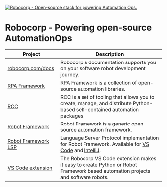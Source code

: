 [![Robocorp - Open-source stack for powering Automation Ops.](https://raw.githubusercontent.com/robocorp/robocorp/master/header.png 'Robocorp - Open-source stack for powering Automation Ops.')](https://robocorp.com/)

# Robocorp - Powering open-source AutomationOps

| Project                                                                                             | Description                                                                                                                                                                                                                                                       |
| --------------------------------------------------------------------------------------------------- | ----------------------------------------------------------------------------------------------------------------------------------------------------------------------------------------------------------------------------------------------------------------- |
| [robocorp.com/docs](https://www.robocorp.com/docs)                                                  | Robocorp's documentation supports you on your software robot development journey.                                                                                                                                                                                 |
| [RPA Framework](https://rpaframework.org/)                                                          | RPA Framework is a collection of open-source automation libraries.                                                                                                                                                                                                |
| [RCC](https://github.com/robocorp/rcc)                                                              | RCC is a set of tooling that allows you to create, manage, and distribute Python-based self-contained automation packages.                                                                                                                                        |
| [Robot Framework](https://robotframework.org/)                                                      | Robot Framework is a generic open source automation framework.                                                                                                                                                                                                    |
| [Robot Framework LSP](https://github.com/robocorp/robotframework-lsp/tree/master/robotframework-ls) | Language Server Protocol implementation for Robot Framework. Available for [VS Code](https://marketplace.visualstudio.com/items?itemName=robocorp.robotframework-lsp) and [IntelliJ](https://plugins.jetbrains.com/plugin/16086-robot-framework-language-server). |
| [VS Code extension](https://github.com/robocorp/robotframework-lsp/tree/master/robocorp-code)       | The Robocorp VS Code extension makes it easy to create Python or Robot Framework based automation projects and software robots.                                                                                                                                   |
